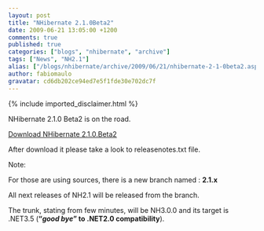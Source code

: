 ```yaml
---
layout: post
title: "NHibernate 2.1.0Beta2"
date: 2009-06-21 13:05:00 +1200
comments: true
published: true
categories: ["blogs", "nhibernate", "archive"]
tags: ["News", "NH2.1"]
alias: ["/blogs/nhibernate/archive/2009/06/21/nhibernate-2-1-0beta2.aspx"]
author: fabiomaulo
gravatar: cd6db202ce94ed7e5f1fde30e702dc7f
---
```

{% include imported_disclaimer.html %}
<p>NHibernate 2.1.0 Beta2 is on the road.</p>
<p><a target="_blank" href="https://sourceforge.net/project/showfiles.php?group_id=73818&amp;package_id=73969">Download NHibernate 2.1.0.Beta2</a></p>
<p>After download it please take a look to releasenotes.txt file.</p>
<p>Note:</p>
<p>For those are using sources, there is a new branch named : <strong>2.1.x</strong></p>
<p>All next releases of NH2.1 will be released from the branch.</p>
<p>The trunk, stating from few minutes, will be NH3.0.0 and its target is .NET3.5 (<strong>&ldquo;<em>good bye</em>&rdquo; to .NET2.0 compatibility</strong>).</p>
